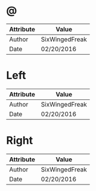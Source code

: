 # @
| Attribute | Value |
| ---  | ---     |
| Author | SixWingedFreak |
| Date | 02/20/2016 |
# Left
| Attribute | Value |
| ---  | ---     |
| Author | SixWingedFreak |
| Date | 02/20/2016 |
# Right
| Attribute | Value |
| ---  | ---     |
| Author | SixWingedFreak |
| Date | 02/20/2016 |
